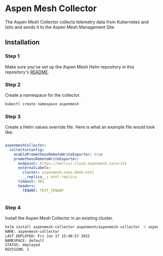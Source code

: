 # Aspen Mesh Collector

The Aspen Mesh Collector collects telemetry data from Kubernetes and Istio and sends it to the Aspen Mesh Management Site.

## Installation

### Step 1
Make sure you've set up the Aspen Mesh Helm repository in this repository's [README](../README.MD).

### Step 2
Create a namespace for the collector.

```bash
kubectl create namespace aspenmesh
```

### Step 3

Create a Helm values override file.  Here is what an example file would look like:

```yaml

aspenmeshCollector:
  collectorConfig:
    enablePrometheusRemoteWriteExporter: true
    prometheusRemoteWriteExporter:
      endpoint: https://metrics.cloud.aspenmesh.io/write
      externalLabels:
        cluster: aspenmesh-saas-demo-otel
        __replica__: otel-replica
      timeout: 30s
      headers:
        TENANT: TEST_TENANT
        
```

### Step 4

Install the Aspen Mesh Collector in an existing cluster. 

```bash
helm install aspenmesh-collector aspenmesh/aspenmesh-collector -n aspenmesh
NAME: aspenmesh-collector
LAST DEPLOYED: Fri Jun 17 15:48:57 2022
NAMESPACE: default
STATUS: deployed
REVISION: 1
```

